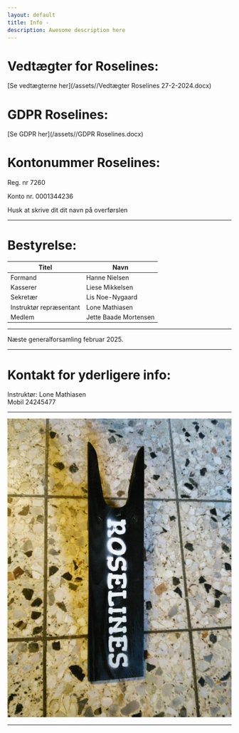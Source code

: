 ```yaml
---
layout: default
title: Info -
description: Awesome description here
---
```


# Vedtægter for Roselines:


[Se vedtægterne her](/assets//Vedtægter Roselines 27-2-2024.docx)




# GDPR Roselines:


[Se GDPR her](/assets//GDPR Roselines.docx)




# Kontonummer Roselines:


Reg. nr 7260 

Konto nr. 0001344236

Husk at skrive dit dit navn på overførslen







---



# **Bestyrelse:**

Titel  |  Navn
---  |  ---
Formand  |  Hanne Nielsen
Kasserer  |  Liese Mikkelsen
Sekretær  |  Lis Noe-Nygaard
Instruktør repræsentant  |  Lone Mathiasen
Medlem  |  Jette Baade Mortensen

---

Næste generalforsamling februar 2025.


---


# Kontakt for yderligere info: 

Instruktør: Lone Mathiasen  
Mobil 24245477

---


![Støvleknægt](/assets/Støvleknægt.jpg)


---
